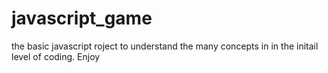 # javascript_game
the basic javascript roject to understand the many concepts in in the initail level of coding.
Enjoy
